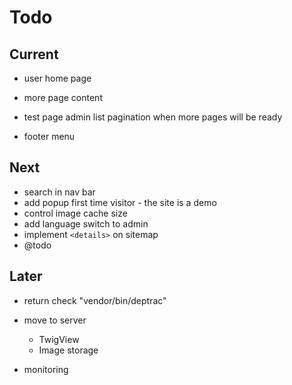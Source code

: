 # Todo

## Current

- user home page

- more page content
- test page admin list pagination when more pages will be ready
- footer menu

## Next

- search in nav bar
- add popup first time visitor - the site is a demo
- control image cache size
- add language switch to admin
- implement `<details>` on sitemap
- @todo

## Later

- return check "vendor/bin/deptrac"

- move to server
  - TwigView
  - Image storage

- monitoring
